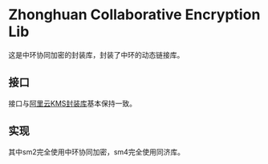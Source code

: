 # Zhonghuan Collaborative Encryption Lib

这是中环协同加密的封装库，封装了中环的动态链接库。

## 接口
接口与[阿里云KMS封装库](https://github.com/tw-bc-group/aliyun-kms)基本保持一致。

## 实现
其中sm2完全使用中环协同加密，sm4完全使用同济库。
